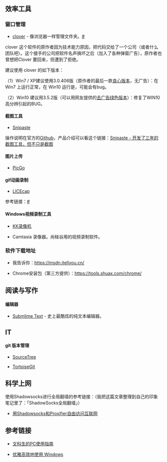 




## 效率工具

### 窗口管理


- [clover](http://cn.ejie.me/) - 像浏览器一样管理文件夹。[#](https://mp.weixin.qq.com/s/9_flYZT-nAvgDFIlV1QQTQ)

clover 这个软件的原作者因为技术能力原因，把代码交给了一个公司（或者什么团队吧）。这个接手的公司把软件名声搞坏之后（加入了各种弹窗广告），原作者也曾想把Clover 要回来，但遭到了拒绝。

建议使用 clover 的如下版本：

（1）Win7 / XP建议使用3.0.406版（原作者的最后一款[良心版本](http://pan-yz.chaoxing.com/external/m/file/373538835803172864)，无广告）：在 Win7 上运行正常，在 Win10 运行是，可能会有bug。

（2）Win10 建议用3.5.2版（可以用网友提供的[去广告绿色版本](http://pan-yz.chaoxing.com/external/m/file/373538820964904960)）：修复了WIN10高分辨引起的BUG。


#### 截图工具

- [Snipaste](https://zh.snipaste.com/)

操作说明在官方的[Github](https://github.com/liulex/Snipaste-Feedback/wiki)，产品介绍可以看这个链接：[Snipaste - 开发了三年的截图工具，但不只是截图](https://www.v2ex.com/t/295433?p=7)

#### 图片上传

- [PicGo]()

#### gif动画录制

- [LICEcap](https://www.cockos.com/licecap/)

参考链接：[#](http://www.cnblogs.com/libin-1/p/6424368.html)


#### Windows视频录制工具

- [KK录像机](http://www.kklxj.com)

-  Camtasia 录像器。尚硅谷用的视频录制软件。


### 软件下载地址


- 我告诉你：<https://msdn.itellyou.cn/>

- Chrome安装包（第三方提供）：<https://tools.shuax.com/chrome/>


## 阅读与写作

#### 编辑器

- [Submlime Text](http://sublimetext.com/) - 史上最酷炫的纯文本编辑器。

## IT

#### git 版本管理

- [SourceTree](https://www.sourcetreeapp.com/)

- [TortoiseGit](https://tortoisegit.org/)

## 科学上网

使用Shadowsocks进行全局翻墙的参考链接：（我把这篇文章整理到自己的印象笔记里了：「ShadowSocks全局翻墙」）

- [用Shadowsocks和Proxifier自由访问互联网](http://awy.me/2014/06/yong-shadowsocks-he-proxifier-zi-you-fang-wen-hu-lian-wang/)

## 参考链接

- [文科生的PC使用指南](https://www.douban.com/note/739823274/)

- [优雅高效地使用 Windows](http://saili.science/2016/10/17/windows-use/)



